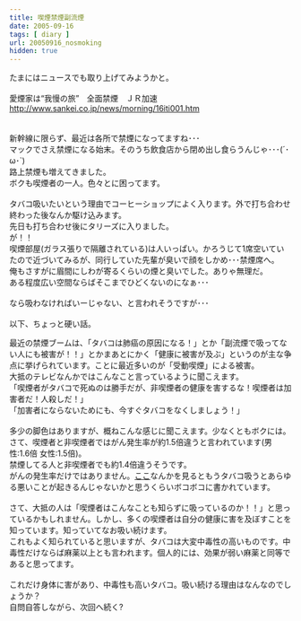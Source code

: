 ```yaml
---
title: 喫煙禁煙副流煙
date: 2005-09-16
tags: [ diary ]
url: 20050916_nosmoking
hidden: true
---
```

たまにはニュースでも取り上げてみようかと。<br />
<br />
愛煙家は“我慢の旅”　全面禁煙　ＪＲ加速<br />
<a href="http://www.sankei.co.jp/news/morning/16iti001.htm">http://www.sankei.co.jp/news/morning/16iti001.htm<br />
</a><br />
<br />
新幹線に限らず、最近は各所で禁煙になってますね･･･<br />
マックでさえ禁煙になる始末。そのうち飲食店から閉め出し食らうんじゃ･･･(´･ω･`)<br />
路上禁煙も増えてきました。<br />
ボクも喫煙者の一人。色々とに困ってます。<br />
<br />
タバコ吸いたいという理由でコーヒーショップによく入ります。外で打ち合わせ終わった後なんか駆け込みます。<br />
先日も打ち合わせ後にタリーズに入りました。<br />
が！！<br />
喫煙部屋(ガラス張りで隔離されている)は人いっぱい。かろうじて1席空いていたので近づいてみるが、同行していた先輩が臭いで顔をしかめ･･･禁煙席へ。<br />
俺もさすがに眉間にしわが寄るくらいの煙と臭いでした。ありゃ無理だ。<br />
ある程度広い空間ならばそこまでひどくないのになぁ･･･<br />
<br />
なら吸わなければいーじゃない、と言われそうですが･･･<br />
<br />
以下、ちょっと硬い話。<a></a>
<!--more-->
最近の禁煙ブームは、「タバコは肺癌の原因になる！」とか「副流煙で吸ってない人にも被害が！！」とかまあとにかく「健康に被害が及ぶ」というのが主な争点に挙げられています。ことに最近多いのが「受動喫煙」による被害。<br />
大抵のテレビなんかではこんなこと言っているように聞こえます。<br />
「喫煙者がタバコで死ぬのは勝手だが、非喫煙者の健康を害するな！喫煙者は加害者だ！人殺しだ！」<br />
「加害者にならないためにも、今すぐタバコをなくしましょう！」<br />
<br />
多少の脚色はありますが、概ねこんな感じに聞こえます。少なくともボクには。<br />
さて、喫煙者と非喫煙者ではがん発生率が約1.5倍違うと言われています(男性:1.6倍 女性:1.5倍)。<br />
禁煙してる人と非喫煙者でも約1.4倍違うそうです。<br />
がんの発生率だけではありません。<a href="http://homepage.mac.com/ehara_gen/jealous_gay/tabacco2.html">ここ</a>なんかを見るともうタバコ吸うとあらゆる悪いことが起きるんじゃないかと思うくらいボコボコに書かれています。<br />
<br />
さて、大抵の人は「喫煙者はこんなことも知らずに吸っているのか！！」と思っているかもしれません。しかし、多くの喫煙者は自分の健康に害を及ぼすことを知っています。知っていてなお吸い続けます。<br />
これもよく知られていると思いますが、タバコは大変中毒性の高いものです。中毒性だけならば麻薬以上とも言われます。個人的には、効果が弱い麻薬と同等であると思ってます。<br />
<br />
これだけ身体に害があり、中毒性も高いタバコ。吸い続ける理由はなんなのでしょうか？<br />
自問自答しながら、次回へ続く?
